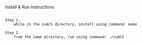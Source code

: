 
Install & Run Instructions
~~~~~~~~~~~~~~~~~~~~~~~~~~~~~~~~~

Step 1.
	while in the cuACS directory, install using command: make
	
Step 2.
	from the same directory, run using command: ./cuACS
